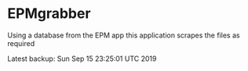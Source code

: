 # EPMgrabber
Using a database from the EPM app this application scrapes the files as required


Latest backup: Sun Sep 15 23:25:01 UTC 2019
